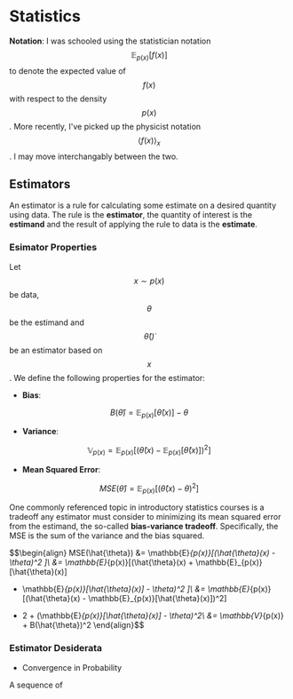 # Statistics

__Notation__: I was schooled using the statistician notation 
$$\mathbb{E}_{p(x)}[f(x)]$$ to denote the expected value of $$f(x)$$ with 
respect to the density $$p(x)$$. More recently, I've picked up the physicist
notation $$\langle f(x) \rangle_x$$. I may move interchangably between the two.

## Estimators

An estimator is a rule for calculating some estimate on a desired quantity
using data. The rule is the __estimator__, the quantity of interest is the
__estimand__ and the result of applying the rule to data is the __estimate__.

### Esimator Properties

Let $$x \sim p(x)$$ be data, $$\theta$$ be the estimand and $$\hat{\theta}(\dot)$$
be an estimator based on $$x$$. We define the following properties for the 
estimator:

* __Bias__:

$$B(\hat{\theta}) = \mathbb{E}_{p(x)}[\hat{\theta}(x)] - \theta$$

* __Variance__:

$$\mathbb{V}_{p(x)} = \mathbb{E}_{p(x)}[(\hat{\theta}(x) - \mathbb{E}_{p(x)}[\hat{\theta}(x)])^2]$$

* __Mean Squared Error__:

$$MSE(\hat{\theta}) = \mathbb{E}_{p(x)}[(\hat{\theta}(x) - \theta)^2 ] $$

One commonly referenced topic in introductory statistics courses is a tradeoff
any estimator must consider to minimizing its mean squared error from the
estimand, the so-called __bias-variance tradeoff__. Specifically, the MSE is
the sum of the variance and the bias squared.

$$\begin{align}
MSE(\hat{\theta}) &= \mathbb{E}_{p(x)}[(\hat{\theta}(x) - \theta)^2 ]\\
&= \mathbb{E}_{p(x)}[(\hat{\theta}(x) + \mathbb{E}_{p(x)}[\hat{\theta}(x)] 
- \mathbb{E}_{p(x)}[\hat{\theta}(x)] - \theta)^2 ]\\
&= \mathbb{E}_{p(x)}[(\hat{\theta}(x) - \mathbb{E}_{p(x)}[\hat{\theta}(x)])^2]
 + 2  + (\mathbb{E}_{p(x)}[\hat{\theta}(x)] - \theta)^2\\
 &= \mathbb{V}_{p(x)} + B(\hat{\theta})^2
\end{align}$$

### Estimator Desiderata

* Convergence in Probability

A sequence of 